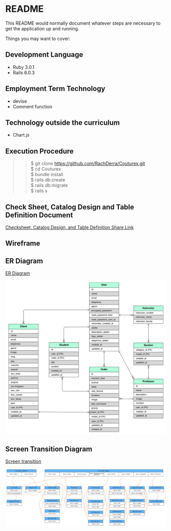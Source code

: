 # README

This README would normally document whatever steps are necessary to get the
application up and running.

Things you may want to cover:

## Development Language

* Ruby 3.0.1
* Rails 6.0.3

## Employment Term Technology

- devise
- Comment function

## Technology outside the curriculum

- Chart.js

## Execution Procedure

>> $ git clone https://github.com/RachDerra/Couturex.git <br>
>> $ cd Couturex <br>
>> $ bundle install <br>
>> $ rails db:create <br>
>> $ rails db:migrate <br>
>> $ rails s <br>

## Check Sheet, Catalog Design and Table Definition Document

[Checksheet, Catalog Design, and Table Definition Share Link](https://docs.google.com/spreadsheets/d/1jlswKESigJrrl241Z7ZBpDHlPWVMRJVsXHVmNKAUTVw/edit?usp=sharing)

## Wireframe


## ER Diagram
[ER Diagram](https://cacoo.com/diagrams/tLb1ojinQ2mjM22q/97BA0)

![ER Diagram](./doc/ER_Diagram.png)

## Screen Transition Diagram
[Screen transition](https://cacoo.com/diagrams/L6OX92QXXzHkhcR3/4FF4D)

![Screen transition](./doc/Screen_Transition.png)